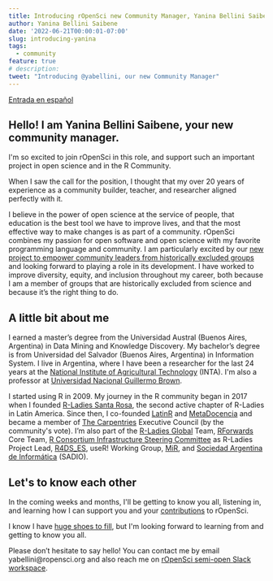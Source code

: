 ```yaml
---
title: Introducing rOpenSci new Community Manager, Yanina Bellini Saibene
author: Yanina Bellini Saibene
date: '2022-06-21T00:00:01-07:00'
slug: introducing-yanina
tags:
  - community
feature: true  
# description: 
tweet: "Introducing @yabellini, our new Community Manager" 
---
```


[Entrada en español](/blog/2022/06/21/introducing-yanina-es/)

## Hello! I am Yanina Bellini Saibene, your new community manager.

I'm so excited to join rOpenSci in this role, and support such an important project in open science and in the R Community.

When I saw the call for the position, I thought that my over 20 years of experience as a community builder, teacher, and researcher aligned perfectly with it.

I believe in the power of open science at the service of people, that education is the best tool we have to improve lives, and that the most effective way to make changes is as part of a community. rOpenSci combines my passion for open software and open science with my favorite programming language and community. I am particularly excited by our [new project to empower community leaders from historically excluded groups](/blog/2021/12/20/inclusive-leadership-program/) and looking forward to playing a role in its development. I have worked to improve diversity, equity, and inclusion throughout my career, both because I am a member of groups that are historically excluded from science and because it’s the right thing to do.

## A little bit about me

I earned a master’s degree from the Universidad Austral (Buenos Aires, Argentina) in Data Mining and Knowledge Discovery. My bachelor’s degree is from Universidad del Salvador (Buenos Aires, Argentina) in Information System. I live in Argentina, where I have been a researcher for the last 24 years at the [National Institute of Agricultural Technology](https://www.argentina.gob.ar/inta) (INTA). I'm also a professor at [Universidad Nacional Guillermo Brown](https://www.unab.edu.ar/).

I started using R in 2009. My journey in the R community began in 2017 when I founded [R-Ladies Santa Rosa](https://www.meetup.com/es/rladies-santa-rosa/), the second active chapter of R-Ladies in Latin America. Since then, I co-founded [LatinR](https://latin-r.com/) and [MetaDocencia](https://www.metadocencia.org/) and became a member of [The Carpentries](https://carpentries.org/) Executive Council (by the community's vote). I’m also part of the [R-Ladies Global](https://rladies.org/) Team, [RForwards](https://forwards.github.io/) Core Team, [R Consortium Infrastructure Steering Committee](https://www.r-consortium.org/about/governance) as R-Ladies Project Lead, [R4DS_ES](https://github.com/cienciadedatos), useR! Working Group, [MiR](https://mircommunity.com), and [Sociedad Argentina de Informática](https://www.sadio.org.ar/) (SADIO).


## Let's to know each other

In the coming weeks and months, I'll be getting to know you all, listening in, and learning how I can support you and your [contributions](https://contributing.ropensci.org/index.html) to rOpenSci. 

I know I have [huge shoes to fill](/blog/2022/01/14/msg-from-stefanie/), but I'm looking forward to learning from and getting to know you all.

Please don’t hesitate to say hello! You can contact me by email yabellini\@ropensci.org and also reach me on [rOpenSci semi-open Slack workspace](https://contributing.ropensci.org/resources.html?q=slack#channels). 